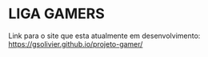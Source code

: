 # LIGA GAMERS

Link para o site que esta atualmente em desenvolvimento: https://gsolivier.github.io/projeto-gamer/
